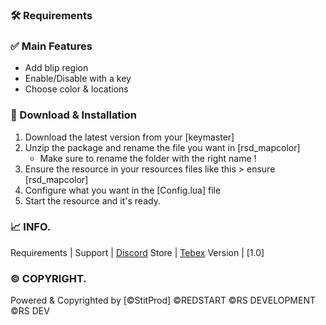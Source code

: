 ### 🛠 Requirements


### ✅ Main Features

  - Add blip region
  - Enable/Disable with a key
  - Choose color & locations

### 🔧 Download & Installation

1. Download the latest version from your [keymaster]
2. Unzip the package and rename the file you want in [rsd_mapcolor]
    - Make sure to rename the folder with the right name !
3. Ensure the resource in your resources files like this > ensure [rsd_mapcolor]
4. Configure what you want in the [Config.lua] file
5. Start the resource and it's ready.

### 📈 INFO.

Requirements  | 
Support	      | [Discord](https://discord.gg/UsjAnRv48u)
Store	        | [Tebex](https://script.redstartrp.fr/)
Version	      | [1.0]


### © COPYRIGHT.

Powered & Copyrighted by [©StitProd]
©REDSTART
©RS DEVELOPMENT
©RS DEV
